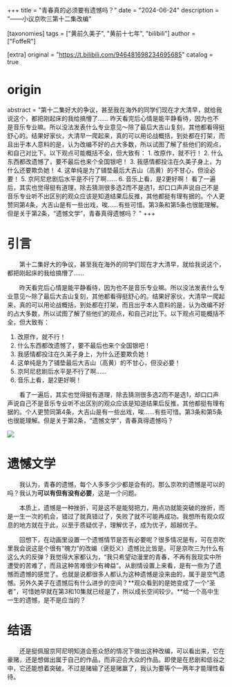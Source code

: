 +++
title = "青春真的必须要有遗憾吗？"
date = "2024-06-24"
description = "——小议京吹三第十二集改编"

[taxonomies]
tags = ["黄前久美子", "黄前十七年", "bilibili"]
author = ["FoffeR"]

[extra]
original = "https://t.bilibili.com/946481698234695685"
catalog = true
# origin 
abstract = "第十二集好大的争议，甚至我在海外的同学们现在才大清早，就给我说这个，都把刚起床的我给搞懵了……  昨天看完后心情是能平静看待，因为也不是音乐专业嘛。所以没法发表什么专业意见～除了最后大吉山复刻，其他都看得挺舒心的。结果好家伙，大清早一爬起来，真的可以用论战概括，到处都在打架，而且出乎本人意料的是，认为改编不好的占大多数，所以试图了解了些他们的观点，和自己对比下。以下观点可能概括不全，但大致有： 1. 改原作，就不行！ 2. 什么东西都改遗憾了，要不最后也来个全国银吧！ 3. 我感情都投注在久美子身上，为什么还要欺负她！ 4. 这单纯是为了铺垫最后大吉山（高黄）的不甘心，但没必要！ 5. 京阿尼悲剧后水平是不行了啊…… 6. 音乐上看，是2更好啊！  看了一遍后，其实也觉得挺有道理，除去猜测很多选2而不是选1，却口口声声说自己不是音乐专业听不出区别的观众应该是知道结果后反推，其他都挺有理有据的。个人更赞同第4条，大吉山是有一些出戏，唉……有些可惜。第3条和第5条也很能理解。但是关于第2条，“遗憾文学”，青春真得遗憾吗？  "
+++

# 引言

&emsp;&emsp;第十二集好大的争议，甚至我在海外的同学们现在才大清早，就给我说这个，都把刚起床的我给搞懵了……

&emsp;&emsp;昨天看完后心情是能平静看待，因为也不是音乐专业嘛。所以没法发表什么专业意见～除了最后大吉山复刻，其他都看得挺舒心的。结果好家伙，大清早一爬起来，真的可以用论战概括，到处都在打架，而且出乎本人意料的是，认为改编不好的占大多数，所以试图了解了些他们的观点，和自己对比下。以下观点可能概括不全，但大致有：
1. 改原作，就不行！
2. 什么东西都改遗憾了，要不最后也来个全国银吧！
3. 我感情都投注在久美子身上，为什么还要欺负她！
4. 这单纯是为了铺垫最后大吉山（高黄）的不甘心，但没必要！
5. 京阿尼悲剧后水平是不行了啊……
6. 音乐上看，是2更好啊！

&emsp;&emsp;看了一遍后，其实也觉得挺有道理，除去猜测很多选2而不是选1，却口口声声说自己不是音乐专业听不出区别的观众应该是知道结果后反推，其他都挺有理有据的。个人更赞同第4条，大吉山是有一些出戏，唉……有些可惜。第3条和第5条也很能理解。但是关于第2条，“遗憾文学”，青春真得遗憾吗？

![](/images/2024-06-24/2.jpg)

# 遗憾文学

&emsp;&emsp;我认为，青春的遗憾，每个人多多少少都是会有的。那么京吹的遗憾是可以的吗？我认为**可以有但有没有必要**，这是一个问题。

&emsp;&emsp;本质上，遗憾是一种挫折，可是这不是能努把力，用点功就能突破的挫折，而是一生一次的机会，错过了就真错过了，失败了就不可能再成功。我想所有观众叹息的地方就在于此，以至于质疑优子，理解优子，成为优子，超越优子。

&emsp;&emsp;回想下，在动画里设置一个遗憾情节是否有必要呢？很多情况是有，可在京吹里我会说这是个很有“魄力”的改编（褒贬义）遗憾比比皆是。可是京吹三为什么有这么大的反弹？我觉得大家都认为，“我只希望动漫里的青春，不再有我现实中所遭受的苦难了，而且这种苦难很少有裨益”。从剧情设置上来看，是有一些为了遗憾而遗憾的感觉了。也就是说都很多人都认为这种遗憾是没来由的，属于是空气遗憾。另外久美子在遗憾后有什么进步的空间？**观众看到的是她变成了一个“圣者”，可惜她早就在第3和10集就已经是了，所以成长空间较少。**给一个高中生一生的遗憾，是不是应当的？

# 结语

&emsp;&emsp;还是挺佩服京阿尼明知道会惹众怒的情况下做出这种改编，可以看出来，它在豪赌，还是想做出属于自己的作品，而非迎合大众的作品。即使是在悲剧和低谷之中，它还能想着突破。不过是赌输了还是赌赢了，我认为要等个一两年才能理性看待。